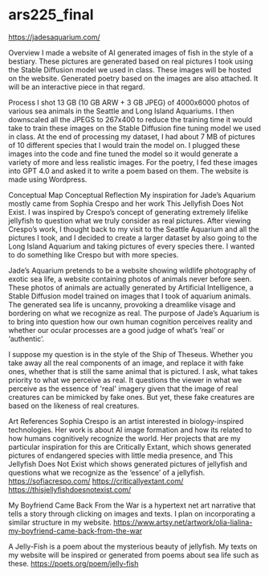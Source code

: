 # ars225_final

https://jadesaquarium.com/

Overview
I made a website of AI generated images of fish in the style of a bestiary. These pictures are generated based on real pictures I took using the Stable Diffusion model we used in class. These images will be hosted on the website. Generated poetry based on the images are also attached. It will be an interactive piece in that regard.

Process
I shot 13 GB (10 GB ARW + 3 GB JPEG) of 4000x6000 photos of various sea animals in the Seattle and Long Island Aquariums. I then downscaled all the JPEGS to 267x400 to reduce the training time it would take to train these images on the Stable Diffusion fine tuning model we used in class. At the end of processing my dataset, I had about 7 MB of pictures of 10 different species that I would train the model on. I plugged these images into the code and fine tuned the model so it would generate a variety of more and less realistic images. For the poetry, I fed these images into GPT 4.0 and asked it to write a poem based on them. The website is made using Wordpress.

Conceptual Map
Conceptual Reflection
My inspiration for Jade’s Aquarium mostly came from Sophia Crespo and her work This Jellyfish Does Not Exist. I was inspired by Crespo’s concept of generating extremely lifelike jellyfish to question what we truly consider as real pictures. After viewing Crespo’s work, I thought back to my visit to the Seattle Aquarium and all the pictures I took, and I decided to create a larger dataset by also going to the Long Island Aquarium and taking pictures of every species there. I wanted to do something like Crespo but with more species.

Jade’s Aquarium pretends to be a website showing wildlife photography of exotic sea life, a website containing photos of animals never before seen. These photos of animals are actually generated by Artificial Intelligence, a Stable Diffusion model trained on images that I took of aquarium animals. The generated sea life is uncanny, provoking a dreamlike visage and bordering on what we recognize as real. The purpose of Jade’s Aquarium is to bring into question how our own human cognition perceives reality and whether our ocular processes are a good judge of what’s ‘real’ or ‘authentic’.

I suppose my question is in the style of the Ship of Theseus. Whether you take away all the real components of an image, and replace it with fake ones, whether that is still the same animal that is pictured. I ask, what takes priority to what we perceive as real. It questions the viewer in what we perceive as the essence of 'real' imagery given that the image of real creatures can be mimicked by fake ones. But yet, these fake creatures are based on the likeness of real creatures.

Art References
Sophia Crespo is an artist interested in biology-inspired technologies. Her work is about AI image formation and how its related to how humans cognitively recognize the world. Her projects that are my particular inspiration for this are Critically Extant, which shows generated pictures of endangered species with little media presence, and This Jellyfish Does Not Exist which shows generated pictures of jellyfish and questions what we recognize as the ‘essence’ of a jellyfish.
https://sofiacrespo.com/
https://criticallyextant.com/
https://thisjellyfishdoesnotexist.com/

My Boyfriend Came Back From the War is a hypertext net art narrative that tells a story through clicking on images and texts. I plan on incorporating a similar structure in my website.
https://www.artsy.net/artwork/olia-lialina-my-boyfriend-came-back-from-the-war

A Jelly-Fish is a poem about the mysterious beauty of jellyfish. My texts on my website will be inspired or generated from poems about sea life such as these.
https://poets.org/poem/jelly-fish
